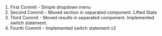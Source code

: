 1. First Commit - Simple dropdown menu
2. Second Commit - Moved section in separated component. Lifted State
3. Third Commit - Moved results in separated component. Implemented switch statement.
4. Fourth Commit - Implemented switch statement v2
